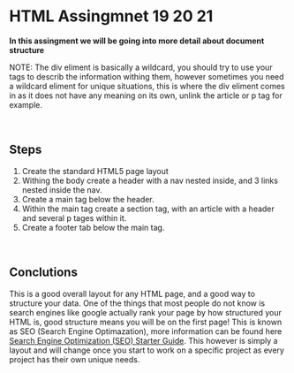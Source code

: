 # HTML Assingmnet 19 20 21

**In this assingment we will be going into more detail about document structure**

NOTE: The div eliment is basically a wildcard, you should try to use your tags to describ the information withing them, however sometimes you need a wildcard eliment for unique situations, this is where the div eliment comes in as it does not have any meaning on its own, unlink the article or p tag for example.

<br>

## Steps

1. Create the standard HTML5 page layout
2. Withing the body create a header with a nav nested inside, and 3 links nested inside the nav.
3. Create a main tag below the header.
4. Within the main tag create a section tag, with an article with a header and several p tages within it.
4. Create a footer tab below the main tag.

<br>

## Conclutions

This is a good overall layout for any HTML page, and a good way to structure your data. One of the things that most people do not know is search engines like google actually rank your page by how structured your HTML is, good structure means you will be on the first page! This is known as SEO (Search Engine Optimazation), more information can be found here [Search Engine Optimization (SEO) Starter Guide](https://support.google.com/webmasters/answer/7451184?hl=en). This however is simply a layout and will change once you start to work on a specific project as every project has their own unique needs.


